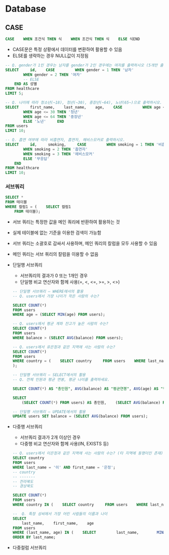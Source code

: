 # Database

## CASE

```sql
CASE    WHEN 조건식 THEN 식    WHEN 조건식 THEN 식    ELSE 식END
```

- CASE문은 특정 상황에서 데이터를 변환하여 활용할 수 있음
- ELSE를 생략하는 경우 NULL값이 지정됨

```sql
-- Q. gender가 1인 경우는 남자를 gender가 2인 경우에는 여자를 출력하시오 (5개만 출력).
SELECT     id,    CASE         WHEN gender = 1 THEN '남자'
        WHEN gender = 2 THEN '여자'
        -- ELSE 
    END AS 성별
FROM healthcare 
LIMIT 5;

-- Q. 나이에 따라 청소년(~18), 청년(~30), 중장년(~64), 노년(65~)으로 출력하시오.
SELECT     first_name,    last_name,    age,    CASE         WHEN age <= 18 THEN '청소년'
        WHEN age <= 30 THEN '청년'
        WHEN age <= 64 THEN '중장년'
        ELSE '노년'     END
FROM users
LIMIT 10;

-- Q. 흡연 여부에 따라 비흡연자, 흡연자, 헤비스모커로 출력하시오.
SELECT     id,     smoking,     CASE         WHEN smoking = 1 THEN '비흡연자'
        WHEN smoking = 2 THEN '흡연자'
        WHEN smoking = 3 THEN '헤비스모커'
        ELSE '무응답'
    END
FROM healthcare
LIMIT 10;
```

### 서브쿼리

```sql
SELECT *
FROM 테이블
WHERE 컬럼1 = (    SELECT 컬럼1
    FROM 테이블);
```

- 서브 쿼리는 특정한 값을 메인 쿼리에 반환하여 활용하는 것

- 실제 테이블에 없는 기준을 이용한 검색이 가능함

- 서브 쿼리는 소괄호로 감싸서 사용하며, 메인 쿼리의 칼럼을 모두 사용할 수 있음

- 메인 쿼리는 서브 쿼리의 칼럼을 이용할 수 없음

- 단일행 서브쿼리
  
  - 서브쿼리의 결과가 0 또는 1개인 경우
  - 단일행 비교 연산자와 함께 사용(=, <, <=, >=, >, <>)
  
  ```sql
  -- 단일행 서브쿼리 – WHERE에서의 활용
  -- Q. users에서 가장 나이가 작은 사람의 수는?
  
  SELECT COUNT(*) 
  FROM users
  WHERE age = (SELECT MIN(age) FROM users);
  
  -- Q. users에서 평균 계좌 잔고가 높은 사람의 수는?
  SELECT COUNT(*)
  FROM users
  WHERE balance > (SELECT AVG(balance) FROM users);
  
  -- Q. users에서 유은정과 같은 지역에 사는 사람의 수는?
  SELECT COUNT(*)
  FROM users
  WHERE country = (    SELECT country     FROM users    WHERE last_name = '유' AND first_name = '은정'
  );
  
  -- 단일행 서브쿼리 – SELECT에서의 활용
  -- Q. 전체 인원과 평균 연봉, 평균 나이를 출력하세요.
  
  SELECT COUNT(*) AS "총인원", AVG(balance) AS "평균연봉", AVG(age) AS "평균나이" FROM users;
  
  SELECT
      (SELECT COUNT(*) FROM users) AS 총인원,    (SELECT AVG(balance) FROM users) AS 평균연봉,    (SELECT AVG(age) FROM users) AS 평균나이;
  
  -- 단일행 서브쿼리 – UPDATE에서의 활용
  UPDATE users SET balance = (SELECT AVG(balance) FROM users);
  ```

- 다중행 서브쿼리
  
  - 서브쿼리 결과가 2개 이상인 경우
  - 다중행 비교 연산자와 함께 사용(IN, EXISTS 등)
  
  ```sql
  -- Q. users에서 이은정과 같은 지역에 사는 사람의 수는? (타 지역에 동명이인 존재)
  SELECT country
  FROM users
  WHERE last_name = '이' AND first_name = '은정';
  -- country
  -- -------
  -- 전라북도
  -- 경상북도
  
  SELECT COUNT(*)
  FROM users
  WHERE country IN (    SELECT country     FROM users    WHERE last_name = '이' AND first_name = '은정');
  
  --  Q. 특정 성씨에서 가장 어린 사람들의 이름과 나이
  SELECT
      last_name,    first_name,    age
  FROM users
  WHERE (last_name, age) IN (    SELECT         last_name,        MIN(age)    FROM users    GROUP BY last_name)
  ORDER BY last_name;
  ```

- 다중컬럼 서브쿼리
